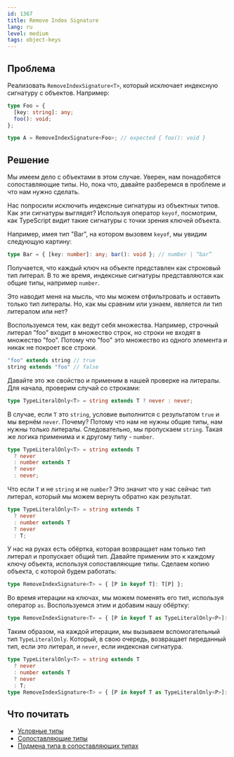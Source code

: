 ```yaml
---
id: 1367
title: Remove Index Signature
lang: ru
level: medium
tags: object-keys
---
```


## Проблема

Реализовать `RemoveIndexSignature<T>`, который исключает индексную сигнатуру с объектов.
Например:

```typescript
type Foo = {
  [key: string]: any;
  foo(): void;
};

type A = RemoveIndexSignature<Foo>; // expected { foo(): void }
```

## Решение

Мы имеем дело с объектами в этом случае.
Уверен, нам понадобятся сопоставляющие типы.
Но, пока что, давайте разберемся в проблеме и что нам нужно сделать.

Нас попросили исключить индексные сигнатуры из объектных типов.
Как эти сигнатуры выглядят?
Используя оператор `keyof`, посмотрим, как TypeScript видит такие сигнатуры с точки зрения ключей объекта.

Например, имея тип "Bar", на котором вызовем `keyof`, мы увидим следующую картину:

```typescript
type Bar = { [key: number]: any; bar(): void }; // number | “bar”
```

Получается, что каждый ключ на объекте представлен как строковый тип литерал.
В то же время, индексные сигнатуры представляются как общие типы, например `number`.

Это наводит меня на мысль, что мы можем отфильтровать и оставить только тип литералы.
Но, как мы сравним или узнаем, является ли тип литералом или нет?

Воспользуемся тем, как ведут себя множества.
Например, строчный литерал "foo" входит в множество строк, но строки не входят в множество "foo".
Потому что "foo" это множество из одного элемента и никак не покроет все строки.

```typescript
"foo" extends string // true
string extends "foo" // false
```

Давайте это же свойство и применим в нашей проверке на литералы.
Для начала, проверим случай со строками:

```typescript
type TypeLiteralOnly<T> = string extends T ? never : never;
```

В случае, если `T` это `string`, условие выполнится с результатом `true` и мы вернём `never`.
Почему?
Потому что нам не нужны общие типы, нам нужны только литералы.
Следовательно, мы пропускаем `string`.
Такая же логика применима и к другому типу - `number`.

```typescript
type TypeLiteralOnly<T> = string extends T
  ? never
  : number extends T
  ? never
  : never;
```

Что если `T` и не `string` и не `number`?
Это значит что у нас сейчас тип литерал, который мы можем вернуть обратно как результат.

```typescript
type TypeLiteralOnly<T> = string extends T
  ? never
  : number extends T
  ? never
  : T;
```

У нас на руках есть обёртка, которая возвращает нам только тип литерал и пропускает общий тип.
Давайте применим это к каждому ключу объекта, используя сопоставляющие типы.
Сделаем копию объекта, с которой будем работать:

```typescript
type RemoveIndexSignature<T> = { [P in keyof T]: T[P] };
```

Во время итерации на ключах, мы можем поменять его тип, используя оператор `as`.
Воспользуемся этим и добавим нашу обёртку:

```typescript
type RemoveIndexSignature<T> = { [P in keyof T as TypeLiteralOnly<P>]: T[P] };
```

Таким образом, на каждой итерации, мы вызываем вспомогательный тип `TypeLiteralOnly`.
Который, в свою очередь, возвращает переданный тип, если это литерал, и `never`, если индексная сигнатура.

```typescript
type TypeLiteralOnly<T> = string extends T
  ? never
  : number extends T
  ? never
  : T;
type RemoveIndexSignature<T> = { [P in keyof T as TypeLiteralOnly<P>]: T[P] };
```

## Что почитать

- [Условные типы](https://www.typescriptlang.org/docs/handbook/2/conditional-types.html)
- [Сопоставляющие типы](https://www.typescriptlang.org/docs/handbook/2/mapped-types.html)
- [Подмена типа в сопоставляющих типах](https://www.typescriptlang.org/docs/handbook/2/mapped-types.html#key-remapping-via-as)
